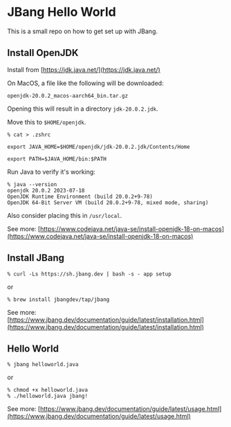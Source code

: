 # JBang Hello World

This is a small repo on how to get set up with JBang.

## Install OpenJDK

Install from [https://jdk.java.net/](https://jdk.java.net/)

On MacOS, a file like the following will be downloaded:

`openjdk-20.0.2_macos-aarch64_bin.tar.gz`

Opening this will result in a directory `jdk-20.0.2.jdk`.

Move this to `$HOME/openjdk`.

```
% cat > .zshrc

export JAVA_HOME=$HOME/openjdk/jdk-20.0.2.jdk/Contents/Home

export PATH=$JAVA_HOME/bin:$PATH
```

Run Java to verify it's working:

```
% java --version
openjdk 20.0.2 2023-07-18
OpenJDK Runtime Environment (build 20.0.2+9-78)
OpenJDK 64-Bit Server VM (build 20.0.2+9-78, mixed mode, sharing)
```

Also consider placing this in `/usr/local`.

See more: [https://www.codejava.net/java-se/install-openjdk-18-on-macos](https://www.codejava.net/java-se/install-openjdk-18-on-macos)

## Install JBang

`% curl -Ls https://sh.jbang.dev | bash -s - app setup`

or

`% brew install jbangdev/tap/jbang`

See more: [https://www.jbang.dev/documentation/guide/latest/installation.html](https://www.jbang.dev/documentation/guide/latest/installation.html)

## Hello World

`% jbang helloworld.java`

or

```
% chmod +x helloworld.java
% ./helloworld.java jbang!
```

See more: [https://www.jbang.dev/documentation/guide/latest/usage.html](https://www.jbang.dev/documentation/guide/latest/usage.html)
